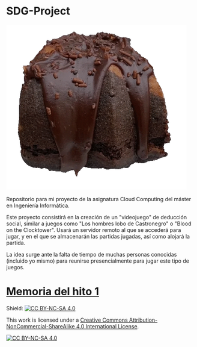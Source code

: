 # SDG-Project

![Trozo de bizcocho giratorio](https://github.com/AndrosArcadia/SDG-Project/blob/main/doc/_VHONtVyNovY87u_4nXd7MkroAHqYuzbJ2v8DXCFJKA.gif)

Repositorio para mi proyecto de la asignatura Cloud Computing del máster en Ingeniería Informática.

Este proyecto consistirá en la creación de un "videojuego" de deducción social, similar a juegos como "Los hombres lobo de Castronegro" o "Blood on the Clocktower". Usará un servidor remoto al que se accederá para jugar, y en el que se almacenarán las partidas jugadas, así como alojará la partida.

La idea surge ante la falta de tiempo de muchas personas conocidas (incluido yo mismo) para reunirse presencialmente para jugar este tipo de juegos.

# [Memoria del hito 1](https://github.com/AndrosArcadia/SDG-Project/blob/main/doc/memoria_hito1.md)

Shield: [![CC BY-NC-SA 4.0][cc-by-nc-sa-shield]][cc-by-nc-sa]

This work is licensed under a
[Creative Commons Attribution-NonCommercial-ShareAlike 4.0 International License][cc-by-nc-sa].

[![CC BY-NC-SA 4.0][cc-by-nc-sa-image]][cc-by-nc-sa]

[cc-by-nc-sa]: http://creativecommons.org/licenses/by-nc-sa/4.0/
[cc-by-nc-sa-image]: https://licensebuttons.net/l/by-nc-sa/4.0/88x31.png
[cc-by-nc-sa-shield]: https://img.shields.io/badge/License-CC%20BY--NC--SA%204.0-lightgrey.svg
